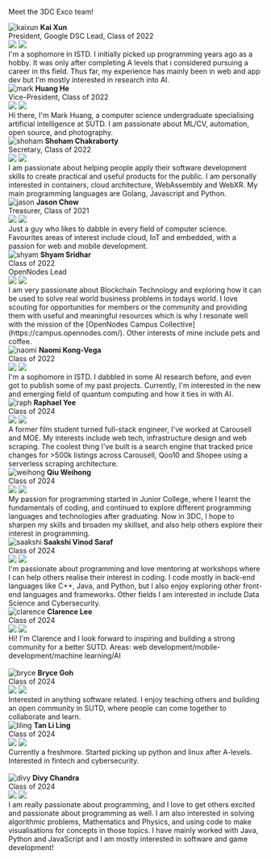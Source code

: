 <link rel="stylesheet" type="text/css" media="all" href="../styles/main.css" />

Meet the 3DC Exco team!

<img src="../imgs/team/kaixun.jpg" alt="kaixun" class="profile-photo"/>
<b>Kai Xun</b>
<br/>
President, Google DSC Lead, Class of 2022<br/>
<a href="https://github.com/okaaiiix"><img src="../imgs/logos/github.svg" class="logo"/></a>
<a href="https://www.linkedin.com/in/oei-kai-xun-67939a184/"><img src="../imgs/logos/linkedin.svg" class="logo"/></a>
<br/>
I'm a sophomore in ISTD. I initially picked up programming years ago as a hobby. It was only after completing A levels that i considered pursuing a career in ths field. Thus far, my experience has mainly been in web and app dev but I'm mostly interested in research into AI.

<br/>

<img src="../imgs/team/mark.jpg" alt="mark" class="profile-photo"/>
<b>Huang He</b>
<br/>
Vice-President, Class of 2022<br/>
<a href="https://github.com/MarkHershey"><img src="../imgs/logos/github.svg" class="logo"/></a>
<a href="https://www.linkedin.com/in/huanghe97"><img src="../imgs/logos/linkedin.svg" class="logo"/></a>
<br/>
Hi there, I'm Mark Huang, a computer science undergraduate specialising artificial intelligence at SUTD. I am passionate about ML/CV, automation, open source, and photography.

<br/>

<img src="../imgs/team/shoham.jpg" alt="shoham" class="profile-photo"/>
<b>Shoham Chakraborty</b>
<br/>
Secretary, Class of 2022<br/>
<a href="https://github.com/shohamc1/"><img src="../imgs/logos/github.svg" class="logo"/></a>
<a href="www.linkedin.com/in/shohamc1"><img src="../imgs/logos/linkedin.svg" class="logo"/></a>
<br/>
I am passionate about helping people apply their software development skills to create practical and useful products for the public. I am personally interested in containers, cloud architecture, WebAssembly and WebXR. My main programming languages are Golang, Javascript and Python.

<br/>

<img src="../imgs/team/jason.jpg" alt="jason" class="profile-photo"/>
<b>Jason Chow</b>
<br/>
Treasurer, Class of 2021<br/>
<a href="https://github.com/slimechips"><img src="../imgs/logos/github.svg" class="logo"/></a>
<a href="https://www.linkedin.com/in/jason-chow-chee-sin"><img src="../imgs/logos/linkedin.svg" class="logo"/></a>
<br/>
Just a guy who likes to dabble in every field of computer science. Favourites areas of interest include cloud, IoT and embedded, with a passion for web and mobile development.

<br/>

<img src="../imgs/team/shyam.jpg" alt="shyam" class="profile-photo"/>
<b>Shyam Sridhar</b>
<br/>Class of 2022
<br/>
OpenNodes Lead<br/>
<a href="https://github.com/SHSR2001"><img src="../imgs/logos/github.svg" class="logo"/></a>
<a href="https://www.linkedin.com/in/shyam-sridhar/"><img src="../imgs/logos/linkedin.svg" class="logo"/></a>
<br/>
I am very passionate about Blockchain Technology and exploring how it can be used to solve real world business problems in todays world. I love scouting for opportunities for members or the community and providing them with useful and meaningful resources which is why I resonate well with the mission of the [OpenNodes Campus Collective](https://campus.opennodes.com/). Other interests of mine include pets and coffee.

<br/>

<img src="../imgs/team/naomi.jpg" alt="naomi" class="profile-photo"/>
<b>Naomi Kong-Vega</b>
<br/>Class of 2022
<br/>
<a href="https://github.com/namoikonk"><img src="../imgs/logos/github.svg" class="logo"/></a>
<a href="www.linkedin.com/in/naomikongvega"><img src="../imgs/logos/linkedin.svg" class="logo"/></a>
<br/>
I'm a sophomore in ISTD. I dabbled in some AI research before, and even got to publish some of my past projects. Currently, I'm interested in the new and emerging field of quantum computing and how it ties in with AI.

<br/>

<img src="../imgs/team/raph.jpg" alt="raph" class="profile-photo"/>
<b>Raphael Yee</b>
<br/>Class of 2024
<br/>
<a href="https://github.com/rphly"><img src="../imgs/logos/github.svg" class="logo"/></a>
<a href="https://www.linkedin.com/in/raphael-yee"><img src="../imgs/logos/linkedin.svg" class="logo"/></a>
<br/>
A former film student turned full-stack engineer, I've worked at Carousell and MOE. My interests include web tech, infrastructure design and web scraping. The coolest thing I've built is a search engine that tracked price changes for >500k listings across Carousell, Qoo10 and Shopee using a serverless scraping architecture.

<br/>

<img src="../imgs/team/weihong.jpg" alt="weihong" class="profile-photo"/>
<b>Qiu Weihong</b>
<br/>Class of 2024
<br/>
<a href="https://github.com/weihong0827"><img src="../imgs/logos/github.svg" class="logo"/></a>
<a href="https://www.linkedin.com/in/wei-hong-qiu-4472701a6/"><img src="../imgs/logos/linkedin.svg" class="logo"/></a>
<br/>
My passion for programming started in Junior College, where I learnt the fundamentals of coding, and continued to explore different programming languages and technologies after graduating. Now in 3DC, I hope to sharpen my skills and broaden my skillset, and also help others explore their interest in programming.

<br/>

<img src="../imgs/team/saakshi.jpg" alt="saakshi" class="profile-photo"/>
<b>Saakshi Vinod Saraf</b>
<br/>Class of 2024
<br/>
<a href="https://github.com/SakVSF"><img src="../imgs/logos/github.svg" class="logo"/></a>
<a href="www.linkedin.com/in/saakshi-vinod-saraf"><img src="../imgs/logos/linkedin.svg" class="logo"/></a>
<br/>
I'm passionate about programming and love mentoring at workshops where I can help others realise their interest in coding. I code mostly in back-end languages like C++, Java, and Python, but I also enjoy exploring other front-end languages and frameworks. Other fields I am interested in include Data Science and Cybersecurity.

<br/>

<img src="../imgs/team/clarence.jpg" alt="clarence" class="profile-photo"/>
<b>Clarence Lee</b>
<br/>Class of 2024
<br/>
<a href="https://github.com/Reckonzz"><img src="../imgs/logos/github.svg" class="logo"/></a>
<a href="https://www.linkedin.com/in/clarence-lee-8979611a1/"><img src="../imgs/logos/linkedin.svg" class="logo"/></a>
<br/>
Hi! I'm Clarence and I look forward to inspiring and building a strong community for a better SUTD. Areas: web development/mobile-development/machine learning/AI

<br/>
<br/>

<img src="../imgs/team/bryce.jpg" alt="bryce" class="profile-photo"/>
<b>Bryce Goh</b>
<br/>Class of 2024
<br/>
<a href="https://github.com/brycegoh"><img src="../imgs/logos/github.svg" class="logo"/></a>
<a href="www.linkedin.com/in/bryce-goh"><img src="../imgs/logos/linkedin.svg" class="logo"/></a>
<br/>
Interested in anything software related. I enjoy teaching others and building an open community in SUTD, where people can come together to collaborate and learn.

<br/>

<img src="../imgs/team/liling.jpg" alt="liling" class="profile-photo"/>
<b>Tan Li Ling</b>
<br/>Class of 2024
<br/>
<a href="https://github.com/spritto"><img src="../imgs/logos/github.svg" class="logo"/></a>
<a href="https://www.linkedin.com/in/ling-tan-0830631ab/"><img src="../imgs/logos/linkedin.svg" class="logo"/></a>
<br/>
Currently a freshmore. Started picking up python and linux after A-levels. Interested in fintech and cybersecurity.

<br/>
<br/>

<img src="../imgs/team/divy.jpg" alt="divy" class="profile-photo"/>
<b>Divy Chandra</b>
<br/>Class of 2024
<br/>
<a href="https://github.com/Divy1211"><img src="../imgs/logos/github.svg" class="logo"/></a>
<a href="https://www.linkedin.com/in/divy-chandra-42546118a/"><img src="../imgs/logos/linkedin.svg" class="logo"/></a>
<br/>
I am really passionate about programming, and I love to get others excited and passionate about programming as well. I am also interested in solving algorithmic problems, Mathematics and Physics, and using code to make visualisations for concepts in those topics. I have mainly worked with Java, Python and JavaScript and I am mostly interested in software and game development!

<br/>
